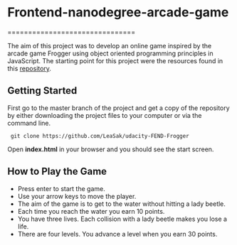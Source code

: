 # Frontend-nanodegree-arcade-game
===============================

The aim of this project was to develop an online game inspired by the arcade game Frogger using object oriented programming principles in JavaScript. The starting point for this project were the resources found in this [repository](https://github.com/udacity/frontend-nanodegree-arcade-game).

## Getting Started

First go to the master branch of the project and get a copy of the repository by either downloading the project files to your computer or via the command line.

` git clone https://github.com/LeaSak/udacity-FEND-Frogger`

Open **index.html** in your browser and you should see the start screen.

## How to Play the Game

 - Press enter to start the game.
 - Use your arrow keys to move the player.
 - The aim of the game is to get to the water without hitting a lady beetle.
 - Each time you reach the water you earn 10 points.
 - You have three lives. Each collision with a lady beetle makes you lose a life.
 - There are four levels. You advance a level when you earn 30 points.

